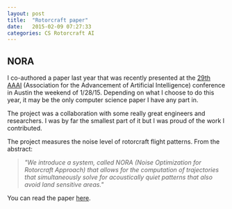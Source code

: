 ```yaml
---
layout: post
title:  "Rotorcraft paper"
date:   2015-02-09 07:27:33
categories: CS Rotorcraft AI
---
```


## NORA

I co-authored a paper last year that was recently presented at the [29th AAAI](http://www.aaai.org/Conferences/AAAI/aaai15.php) (Association for the Advancement
 of Artificial Intelligence) conference in Austin the weekend of 1/28/15.
 Depending on what I choose to do this year, it may be the only computer science paper
I have any part in.

The project was a collaboration with some really great engineers and researchers. I was
by far the smallest part of it but I was proud of the work I contributed.

The project measures the noise level of rotorcraft flight patterns. From the abstract:

> *"We introduce a system, called NORA (Noise
>  Optimization for Rotorcraft Approach) that allows for the computation
>  of trajectories that simultaneously solve for acoustically
>  quiet patterns that also avoid land sensitive areas."*

You can read the paper [here](/assets/WAIT2015-submitted-newm.pdf).

